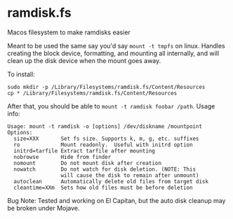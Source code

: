 # ramdisk.fs
Macos filesystem to make ramdisks easier

Meant to be used the same say you'd say `mount -t tmpfs` on linux.  Handles creating the block device, formatting, and mounting all internally, and will clean up the disk device when the mount goes away.

To install:

```
sudo mkdir -p /Library/Filesystems/ramdisk.fs/Content/Resources
cp * /Library/Filesystems/ramdisk.fs/Content/Resources
```

After that, you should be able to `mount -t ramdisk foobar /path`.  Usage info:

```
Usage: mount -t ramdisk -o [options] /dev/diskname /mountpoint
Options:
  size=XXX       Set fs size. Supports k, m, g, etc. suffixes
  ro             Mount readonly.  Useful with initrd option
  initrd=tarfile Extract tarfile after mounting
  nobrowse       Hide from finder
  nomount        Do not mount disk after creation
  nowatch        Do not watch for disk deletion. (NOTE: This
                 will cause the disk to remain after unmount)
  autoclean      Automatically delete old files from target disk
  cleantime=XXm  Sets how old files must be before deletion
```

Bug Note:  Tested and working on El Capitan, but the auto disk cleanup may be broken under Mojave.
